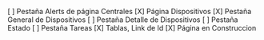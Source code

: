 [ ] Pestaña Alerts de página Centrales
[X] Página Dispositivos
[X] Pestaña General de Dispositivos
[ ] Pestaña Detalle de Dispositivos
[ ] Pestaña Estado
[ ] Pestaña Tareas
[X] Tablas, Link de Id
[X] Página en Construccion

